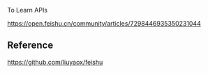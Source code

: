 To Learn APIs

https://open.feishu.cn/community/articles/7298446935350231044 

## Reference
https://github.com/liuyaox/feishu